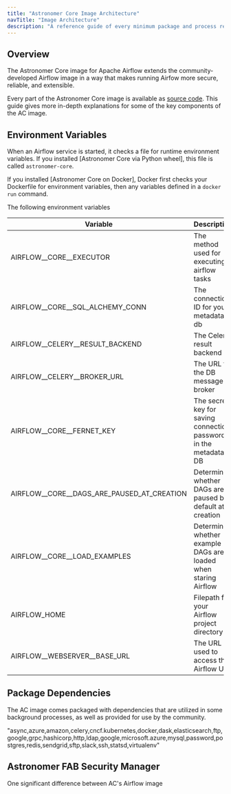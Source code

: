 ```yaml
---
title: "Astronomer Core Image Architecture"
navTitle: "Image Architecture"
description: "A reference guide of every minimum package and process required to run Astronomer Core."
---
```


## Overview

The Astronomer Core image for Apache Airflow extends the community-developed Airflow image in a way that makes running Airfow more secure, reliable, and extensible.

Every part of the Astronomer Core image is available as [source code](https://github.com/astronomer/docker-airflow). This guide gives more in-depth explanations for some of the key components of the AC image.

## Environment Variables

When an Airflow service is started, it checks a file for runtime environment variables. If you installed [Astronomer Core via Python wheel], this file is called `astronomer-core`.

If you installed [Astronomer Core on Docker], Docker first checks your Dockerfile for environment variables, then any variables defined in a `docker run` command.

The following environment variables

| Variable | Description | Default Value |
|----------|-------------|---------------|
| AIRFLOW__CORE__EXECUTOR| The method used for executing airflow tasks| CeleryExecutor |
| AIRFLOW__CORE__SQL_ALCHEMY_CONN| The connection ID for your metadata db | sqlite:///{AIRFLOW_HOME}/airflow.db |
| AIRFLOW__CELERY__RESULT_BACKEND| The Celery result backend | db+postgresql://postgres:airflow@postgres/airflow|
| AIRFLOW__CELERY__BROKER_URL| The URL for the DB message broker | redis://redis:6379/0|
| AIRFLOW__CORE__FERNET_KEY| The secret key for saving connection passwords in the metadata DB | {FERNET_KEY} |
| AIRFLOW__CORE__DAGS_ARE_PAUSED_AT_CREATION| Determines whether DAGs are paused by default at creation | True |
| AIRFLOW__CORE__LOAD_EXAMPLES| Determines whether example DAGs are loaded when staring Airflow | True |
| AIRFLOW_HOME | Filepath for your Airflow project directory | ~/airflow |
| AIRFLOW__WEBSERVER__BASE_URL | The URL used to access the Airflow UI | http://localhost:8080 |


## Package Dependencies

The AC image comes packaged with dependencies that are utilized in some background processes, as well as provided for use by the community.

"async,azure,amazon,celery,cncf.kubernetes,docker,dask,elasticsearch,ftp,google,grpc,hashicorp,http,ldap,google,microsoft.azure,mysql,password,postgres,redis,sendgrid,sftp,slack,ssh,statsd,virtualenv"

## Astronomer FAB Security Manager

One significant difference between AC's Airflow image
